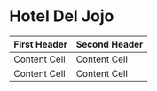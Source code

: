 # Hotel Del Jojo
| First Header  | Second Header |
| ------------- | ------------- |
| Content Cell  | Content Cell  |
| Content Cell  | Content Cell  |
